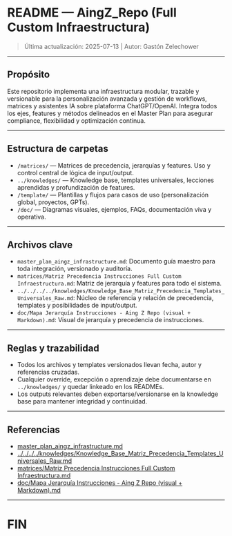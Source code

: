# README — AingZ_Repo (Full Custom Infraestructura)

> Última actualización: 2025-07-13 | Autor: Gastón Zelechower

---

## Propósito
Este repositorio implementa una infraestructura modular, trazable y versionable para la personalización avanzada y gestión de workflows, matrices y asistentes IA sobre plataforma ChatGPT/OpenAI. Integra todos los ejes, features y métodos delineados en el Master Plan para asegurar compliance, flexibilidad y optimización continua.

---

## Estructura de carpetas

- `/matrices/` — Matrices de precedencia, jerarquías y features. Uso y control central de lógica de input/output.
- `../knowledges/` — Knowledge base, templates universales, lecciones aprendidas y profundización de features.
- `/template/` — Plantillas y flujos para casos de uso (personalización global, proyectos, GPTs).
- `/doc/` — Diagramas visuales, ejemplos, FAQs, documentación viva y operativa.

---

## Archivos clave
- `master_plan_aingz_infrastructure.md`: Documento guía maestro para toda integración, versionado y auditoría.
- `matrices/Matriz Precedencia Instrucciones Full Custom Infraestructura.md`: Matriz de jerarquía y features para todo el sistema.
- `../../../../knowledges/Knowledge_Base_Matriz_Precedencia_Templates_Universales_Raw.md`: Núcleo de referencia y relación de precedencia, templates y posibilidades de input/output.
- `doc/Mapa Jerarquía Instrucciones - Aing Z Repo (visual + Markdown).md`: Visual de jerarquía y precedencia de instrucciones.

---

## Reglas y trazabilidad
- Todos los archivos y templates versionados llevan fecha, autor y referencias cruzadas.
- Cualquier override, excepción o aprendizaje debe documentarse en `../knowledges/` y quedar linkeado en los READMEs.
- Los outputs relevantes deben exportarse/versionarse en la knowledge base para mantener integridad y continuidad.

---

## Referencias
- [master_plan_aingz_infrastructure.md](master_plan_aingz_infrastructure.md)
- [../../../../knowledges/Knowledge_Base_Matriz_Precedencia_Templates_Universales_Raw.md](../../../../knowledges/Knowledge_Base_Matriz_Precedencia_Templates_Universales_Raw.md)
- [matrices/Matriz Precedencia Instrucciones Full Custom Infraestructura.md](matrices/Matriz%20Precedencia%20Instrucciones%20Full%20Custom%20Infraestructura.md)
- [doc/Mapa Jerarquía Instrucciones - Aing Z Repo (visual + Markdown).md](doc/Mapa%20Jerarqu%C3%ADa%20Instrucciones%20-%20Aing%20Z%20Repo%20(visual%20%2B%20Markdown).md)

---

# FIN


